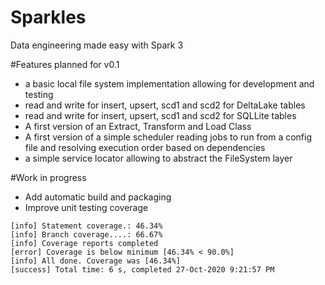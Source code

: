 # Sparkles
Data engineering made easy with Spark 3

#Features planned for v0.1

- a basic local file system implementation allowing for development and testing
- read and write for insert, upsert, scd1 and scd2 for DeltaLake tables
- read and write for insert, upsert, scd1 and scd2 for SQLLite tables
- A first version of an Extract, Transform and Load Class
- A first version of a simple scheduler reading jobs to run from a config file and resolving execution order
based on dependencies
- a simple service locator allowing to abstract the FileSystem layer

#Work in progress

- Add automatic build and packaging
- Improve unit testing coverage

```commandline
[info] Statement coverage.: 46.34%
[info] Branch coverage....: 66.67%
[info] Coverage reports completed
[error] Coverage is below minimum [46.34% < 90.0%]
[info] All done. Coverage was [46.34%]
[success] Total time: 6 s, completed 27-Oct-2020 9:21:57 PM
```
